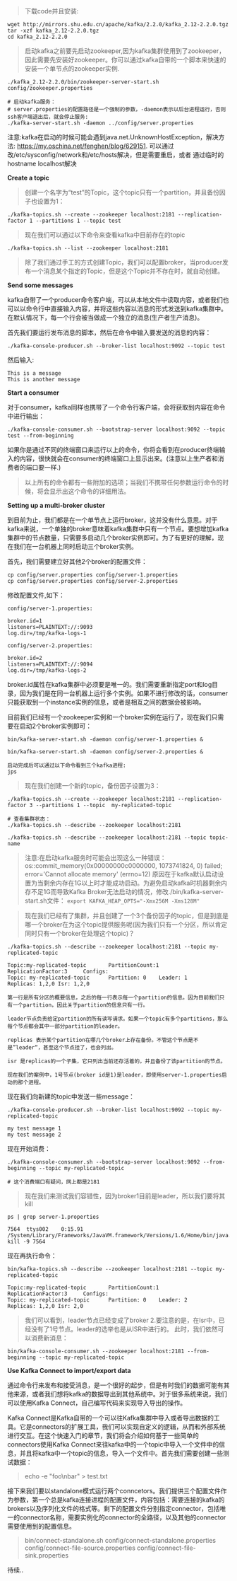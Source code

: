 >下载code并且安装: 

```shell
wget http://mirrors.shu.edu.cn/apache/kafka/2.2.0/kafka_2.12-2.2.0.tgz
tar -xzf kafka_2.12-2.2.0.tgz
cd kafka_2.12-2.2.0
```

> 启动kafka之前要先启动zookeeper,因为kafka集群使用到了zookeeper，因此需要先安装好zookeeper。你可以通过kafka自带的一个脚本来快速的安装一个单节点的zookeeper实例.

```shell
./kafka_2.12-2.2.0/bin/zookeeper-server-start.sh config/zookeeper.properties
```

```shell
# 启动kafka服务：
# server.properties的配置路径是一个强制的参数，-daemon表示以后台进程运行，否则ssh客户端退出后，就会停止服务:
./kafka-server-start.sh -daemon ../config/server.properties
```

注意:kafka在启动的时候可能会遇到java.net.UnknownHostException，解决方法:
https://my.oschina.net/fenghen/blog/629151.
可以通过改/etc/sysconfig/network和/etc/hosts解决，但是需要重启，或者
通过临时的hostname localhost解决

**Create a topic**

>创建一个名字为“test”的Topic，这个topic只有一个partition，并且备份因子也设置为1：

```shell
./kafka-topics.sh --create --zookeeper localhost:2181 --replication-factor 1 --partitions 1 --topic test
```

>现在我们可以通过以下命令来查看kafka中目前存在的topic

```shell
./kafka-topics.sh --list --zookeeper localhost:2181
```

>除了我们通过手工的方式创建Topic，我们可以配置broker，当producer发布一个消息某个指定的Topic，但是这个Topic并不存在时，就自动创建。

**Send some messages**

kafka自带了一个producer命令客户端，可以从本地文件中读取内容，或者我们也可以以命令行中直接输入内容，并将这些内容以消息的形式发送到kafka集群中。在默认情况下，每一个行会被当做成一个独立的消息(生产者生产消息)。

首先我们要运行发布消息的脚本，然后在命令中输入要发送的消息的内容：

```shell
./kafka-console-producer.sh --broker-list localhost:9092 --topic test
```

然后输入:

```
This is a message
This is another message
```

**Start a consumer**

对于consumer，kafka同样也携带了一个命令行客户端，会将获取到内容在命令中进行输出：

```shell
./kafka-console-consumer.sh --bootstrap-server localhost:9092 --topic test --from-beginning
```

如果你是通过不同的终端窗口来运行以上的命令，你将会看到在producer终端输入的内容，很快就会在consumer的终端窗口上显示出来。(注意以上生产者和消费者的端口要一样.)

>以上所有的命令都有一些附加的选项；当我们不携带任何参数运行命令的时候，将会显示出这个命令的详细用法。

**Setting up a multi-broker cluster**

到目前为止，我们都是在一个单节点上运行broker，这并没有什么意思。对于kafka来说，一个单独的broker意味着kafka集群中只有一个节点。要想增加kafka集群中的节点数量，只需要多启动几个broker实例即可。为了有更好的理解，现在我们在一台机器上同时启动三个broker实例。

首先，我们需要建立好其他2个broker的配置文件：

```shell
cp config/server.properties config/server-1.properties
cp config/server.properties config/server-2.properties
```

修改配置文件,如下：

```properties
config/server-1.properties:

broker.id=1
listeners=PLAINTEXT://:9093
log.dir=/tmp/kafka-logs-1

config/server-2.properties:

broker.id=2
listeners=PLAINTEXT://:9094
log.dir=/tmp/kafka-logs-2
```

broker.id属性在kafka集群中必须要是唯一的。我们需要重新指定port和log目录，因为我们是在同一台机器上运行多个实例。如果不进行修改的话，consumer只能获取到一个instance实例的信息，或者是相互之间的数据会被影响。

目前我们已经有一个zookeeper实例和一个broker实例在运行了，现在我们只需要在启动2个broker实例即可：

```shell
bin/kafka-server-start.sh -daemon config/server-1.properties &

bin/kafka-server-start.sh -daemon config/server-2.properties &

启动完成后可以通过以下命令看到三个kafka进程:
jps
```

>现在我们创建一个新的topic，备份因子设置为3：

```shell
./kafka-topics.sh --create --zookeeper localhost:2181 --replication-factor 3 --partitions 1 --topic  my-replicated-topic

# 查看集群状态：
./kafka-topics.sh --describe --zookeeper localhost:2181

./kafka-topics.sh --describe --zookeeper localhost:2181 --topic topic-name
```

>注意:在启动kafka服务时可能会出现这么一种错误： 
os::commit_memory(0x00000000c0000000, 1073741824, 0) failed; error='Cannot allocate memory' (errno=12) 
原因在于kafka默认启动设置为当剩余内存在1G以上时才能成功启动。为避免启动kafka时机器剩余内存不足1G而导致Kafka Broker无法启动的情况，修改./bin/kafka-server-start.sh文件：
`export KAFKA_HEAP_OPTS="-Xmx256M -Xms128M"`


>现在我们已经有了集群，并且创建了一个3个备份因子的topic，但是到底是哪一个broker在为这个topic提供服务呢(因为我们只有一个分区，所以肯定同时只有一个broker在处理这个topic)？

```shell
./kafka-topics.sh --describe --zookeeper localhost:2181 --topic my-replicated-topic
```

```
Topic:my-replicated-topic       PartitionCount:1        ReplicationFactor:3     Configs:
Topic: my-replicated-topic      Partition: 0    Leader: 1       Replicas: 1,2,0 Isr: 1,2,0

第一行是所有分区的概要信息，之后的每一行表示每一个partition的信息。因为目前我们只有一个partition，因此关于partition的信息只有一行。

leader节点负责给定partition的所有读写请求。如果一个topic有多个partitions，那么每个节点都会其中一部分partition的leader。

replicas 表示某个partition在哪几个broker上存在备份。不管这个节点是不是”leader“，甚至这个节点挂了，也会列出。

isr 是replicas的一个子集，它只列出当前还存活着的，并且备份了该partition的节点。

现在我们的案例中，1号节点(broker id是1)是leader，即使用server-1.properties启动的那个进程。
```

现在我们向新建的topic中发送一些message：

```shell
./kafka-console-producer.sh --broker-list localhost:9092 --topic my-replicated-topic
```

```
my test message 1
my test message 2
```

现在开始消费：

```shell
./kafka-console-consumer.sh --bootstrap-server localhost:9092 --from-beginning --topic my-replicated-topic

# 这个消费端口有疑问，网上都是2181
```

>现在我们来测试我们容错性，因为broker1目前是leader，所以我们要将其kill

```shell
ps | grep server-1.properties

7564  ttys002    0:15.91 /System/Library/Frameworks/JavaVM.framework/Versions/1.6/Home/bin/java...
kill -9 7564
```

现在再执行命令：

```shell
bin/kafka-topics.sh --describe --zookeeper localhost:2181 --topic my-replicated-topic

Topic:my-replicated-topic       PartitionCount:1        ReplicationFactor:3     Configs:
Topic: my-replicated-topic      Partition: 0    Leader: 2       Replicas: 1,2,0 Isr: 2,0
```



>我们可以看到，leader节点已经变成了broker 2.要注意的是，在Isr中，已经没有了1号节点。leader的选举也是从ISR中进行的。
此时，我们依然可以消费新消息：


```shell
bin/kafka-console-consumer.sh --zookeeper localhost:2181 --from-beginning --topic my-replicated-topic
```

**Use Kafka Connect to import/export data**

通过命令行来发布和接受消息，是一个很好的起步，但是有时我们的数据可能有其他来源，或者我们想将kafka的数据导出到其他系统中。对于很多系统来说，我们可以使用Kafka Connect，自己编写代码来实现导入导出的操作。

Kafka Connect是Kafka自带的一个可以往Kafka集群中导入或者导出数据的工具。它是connectors的扩展工具，我们可以实现自定义的逻辑，从而和外部系统进行交互。在这个快速入门的章节，我们将会介绍如何基于一些简单的connectors使用Kafka Connect来往kafka中的一个topic中导入一个文件中的信息，并且将kafka中一个topic的信息，导入一个文件中。首先我们需要创建一些测试数据：

> echo -e "foo\nbar" > test.txt

接下来我们要以standalone模式运行两个conncetors。我们提供三个配置文件作为参数，第一个总是kafka连接进程的配置文件，内容包括：需要连接的kafka的brokers以及序列化文件的格式等。剩下的配置文件分别指定connector，包括唯一的connector名称，需要实例化的connector的全路径，以及其他的connector需要使用到的配置信息。

> bin/connect-standalone.sh config/connect-standalone.properties \
config/connect-file-source.properties config/connect-file-sink.properties

待续..

